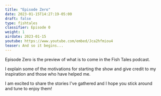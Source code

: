 ```yaml
---
title: "Episode Zero"
date: 2023-01-15T14:27:19-05:00
draft: false
type: fishtales
classifier: Episode 0
weight: 1
airdate: 2023-01-15
youtube: https://www.youtube.com/embed/Jca2hfmiou4
teaser: And so it begins...
---
```


Episode Zero is the preview of what is to come in the Fish Tales podcast.

I explain some of the motivations for starting the show and give credit to my
inspiration and those who have helped me.

I am excited to share the stories I've gathered and I hope you stick around and
tune to enjoy them!
